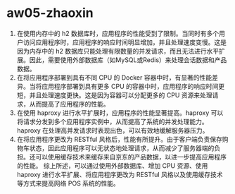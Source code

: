 # aw05-zhaoxin
1. 在使用内存中的 h2 数据库时，应用程序的性能受到了限制。当同时有多个用户访问应用程序时，应用程序的响应时间明显增加，并且处理速度变慢。这是因为内存中的 h2 数据库只能处理有限数量的并发请求，而且无法进行水平扩展。因此，需要使用外部数据库（如MySQL或Redis）来处理会话数据和产品数据。
2. 在将应用程序部署到具有不同 CPU 的 Docker 容器中时，有显著的性能差异。当将应用程序部署到具有更多 CPU 的容器中时，应用程序的响应时间更短，并且处理速度更快。这是因为容器可以分配更多的 CPU 资源来处理请求，从而提高了应用程序的性能。
3. 在使用 haproxy 进行水平扩展时，应用程序的性能显著提高。haproxy 可以将请求分发到多个应用程序实例中，从而提高了系统的并发处理能力。haproxy 在处理高并发请求时表现出色，可以有效地缓解服务器压力。
4. 在将应用程序更改为 RESTful 风格后，性能有所提升。由于客户端负责保存购物车状态，因此应用程序可以无状态地处理请求，从而减少了服务器端的负担。还可以使用缓存技术来缓存来自京东的产品数据，以进一步提高应用程序的性能。
综上所述，可以通过使用外部数据库、增加 CPU 资源、使用 haproxy 进行水平扩展、将应用程序更改为 RESTful 风格以及使用缓存技术等方式来提高网络 POS 系统的性能。
